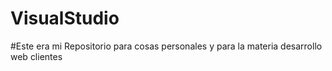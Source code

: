 ﻿# VisualStudio
#Este era mi Repositorio para cosas personales y para la materia desarrollo web clientes
